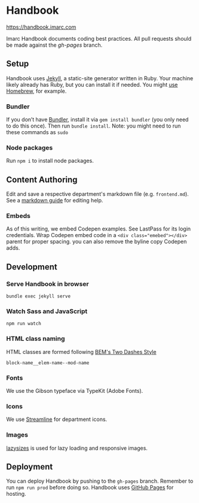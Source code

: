# Handbook

https://handbook.imarc.com

Imarc Handbook documents coding best practices. All pull requests should be made against the *gh-pages* branch.

## Setup

Handbook uses [Jekyll](https://jekyllrb.com), a static-site generator written in Ruby. Your machine likely already has Ruby, but you can install it if needed. You might [use Homebrew](https://formulae.brew.sh/formula/ruby), for example.

### Bundler

If you don’t have [Bundler](https://rubygems.org/gems/bundler), install it via `gem install bundler` (you only need to do this once). Then run `bundle install`. Note: you might need to run these commands as `sudo`

### Node packages

Run `npm i` to install node packages.

## Content Authoring

Edit and save a respective department's markdown file (e.g. `frontend.md`). See a [markdown guide](https://guides.github.com/features/mastering-markdown/) for editing help.

### Embeds

As of this writing, we embed Codepen examples. See LastPass for its login credentials. Wrap Codepen embed code in a `<div class="emebed"></div>` parent for proper spacing. you can also remove the byline copy Codepen adds.
## Development

### Serve Handbook in browser

`bundle exec jekyll serve`

### Watch Sass and JavaScript

`npm run watch`

### HTML class naming

HTML classes are formed following [BEM's Two Dashes Style](https://en.bem.info/methodology/naming-convention/#two-dashes-style)

``block-name__elem-name--mod-name``

### Fonts

We use the Gibson typeface via TypeKit (Adobe Fonts).

### Icons

We use [Streamline](https://app.streamlinehq.com/icons) for department icons.
### Images

[lazysizes](https://github.com/aFarkas/lazysizes) is used for lazy loading and responsive images.

## Deployment

You can deploy Handbook by pushing to the `gh-pages` branch. Remember to run `npm run prod` before doing so. Handbook uses [GitHub Pages](https://pages.github.com) for hosting.

